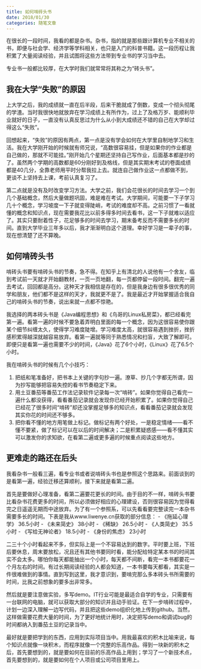 ```yaml
---
title: 如何啃砖头书
date: 2018/01/30
categories: 随笔文章
---
```

在很长的一段时间，我看的都是杂书。杂书，指的就是那些跟计算机专业不相关的书，即便与社会学、经济学等学科相关，也只是入门的科普书籍。这一段历程让我积累了大量阅读经验，并且试图将这些方法带到专业书的学习当中去。

专业书一般都比较厚，在大学时我们就常常将其称之为“砖头书”。

<!-- more -->

## 我在大学“失败”的原因
上大学之后，我的成绩就一直在后半段，后来干脆就成了倒数，变成一个彻头彻尾的学渣。当时我很快地就放弃在学习成绩上有所作为，过上了及格万岁、能顺利毕业就好的日子，一直没有认真反思过为什么从小到大成绩还不错的自己在大学却过得这么“失败”。

回想起来，“失败”的原因有两点，第一点是没有学会如何在大学里自制地学习和生活。我在大学刚开始的时候就有师兄说，“高数很容易挂，但是如果你的作业都是自己做的，那就不可能挂。”刚开始几个星期还坚持自己写作业，后面基本都是抄的了。虽然两个学期的高数都是60分刚好到及格线，但是其实期末考试的卷面成绩都是40几分，全靠老师用平时分帮我拉上去。就连自己做作业这一点都做不到，更谈不上坚持去上课，考前认真复习了。

第二点就是没有及时改变学习方法。大学之前，我们会花很长的时间去学习一个到几个基础概念，然后大量做题巩固，难是难在考试。大学期间，可能要一下子学习几十个概念，学习坡度一下子就变得陡峭，考试的难度却不高。之前习惯了一看就懂的概念和知识点，现在需要我花比以前多得多时间去看书，这一下子就难以适应了。其实只要耐着性子，花足够多的时间去学习，期末备考反而不需要多长的时间。直到大学毕业三年多以后，我才渐渐明白这个道理。幸好学习是一辈子的事，现在想清楚了还不算晚。

## 如何啃砖头书

啃砖头书要有啃砖头书的节奏，急不得。在知乎上有清北的人说他有一个舍友，临到考试前一天就才开始翻教材，一页一页地翻，每一页都停留一段时间。翻完一遍去考试，回回都是高分。这种天才我相信是存在的，但是我身边有很多很优秀的同学和朋友，他们都不是这样的天才，我就更不是了。我是最近才开始掌握适合我自己的啃砖头书的节奏，说出来就一点都不惊艳。

我选择的两本砖头书是《Java编程思想》和《鸟哥的Linux私房菜》，都已经看完第一遍。看第一遍的时候不要急着弄明白里面的每一个概念，因为这很容易使你跟某个细节纠缠太久，使得学习难度陡增。学习难度太高，就很容易遇到挫折，挫折感积累得越深就越容易放弃。看第一遍就等同于熟悉情况和扫盲，大致了解即可。即便只是看第一遍也需要不少的时间，《Java》花了6个小时，《Linux》花了6.5个小时。

我在啃砖头书的时候有几个小技巧：
1. 把纸和笔准备好，把书本上关键的字句抄一遍。潦草、抄几个字都无所谓，因为抄写能够把容易失控的看书节奏稳定下来。
2. 用土豆番茄等番茄工作法记录软件记录每一次“啃砖”。如果你觉得自己看完一遍什么都没获得，看看番茄记录就会发现你已经开始积累了。如果你觉得自己已经花了很多时间“啃砖”却还没掌握足够多的知识点，看看番茄记录就会发现其实你花的时间还不够多。
3. 把你看不懂的地方用笔做上标记。做标记有两个好处，一是稳定情绪——看不懂不要紧，做了标记可以在以后的时间解决；二是积累疑惑感——看不懂其实可以激发你的求知欲，在看第二遍或更多遍的时候重点阅读这些地方。

## 更难走的路还在后头
我看杂书一般看三遍，看专业书或者说啃砖头书也是参照这个思路来。前面谈到的是看第一遍，经验迁移还算顺利，接下来就是看第二遍。

首先是要做好心理准备，看第二遍要花更长的时间。由于目的不一样，啃砖头书要比看杂书花费更多的时间，所以必须做好相应的心理建设，否则很容易因为觉得看完之日遥遥无期而中途放弃。为了有一个参照系，可以先看看要完整读完一本杂书需要多长的时间。下表是我从www.liwenye.cn获取的部分信息：
	- 《拖延心理学》 36.5小时
	- 《未来简史》 38小时
	-  《稀缺》 26.5小时
	-  《人类简史》 35.5小时
	-  《写给无神论者》 18.5小时
	-  《身份的焦虑》 23小时

二三十个小时看起来不多，但实际上是一个不容易达到的数字。平时要上班，下班后要休息，周末要放松，况且还有其他书要同时看，能分配给特定某本书的时间其实不会太多。哪怕你每天都能抽出一个小时，每天都不间断，看完一本书都要花一个月左右的时间。有过长期阅读经验的人都会知道，一本书要每天都看，其实是一件很难做到的事情。直到写到这里，我才意识到，要啃完那么多本砖头书所需要的时间，比我之前想象的要多出非常多。

然后就是要注意做实验，多写demo。IT行业可能是最适合自学的专业，只需要有一台联网的电脑，就可以获取大部分的知识并且动手验证。在下一步啃砖过程中，计划一边深入理解一边写代码，并且把这些demo组织化地上传到github。当然，这样做需要花费大量的时间，为了更好地统计用时，决定把写demo和调试bug的时间都纳入到番茄土豆的记录当中。

最好就是要把学到的东西，应用到实际项目当中。用我最喜欢的积木比喻来说，每个知识点就像一块积木，而程序就像一个完整的乐高作品。得到一块新的积木之后，首先要想到的，就是要如何在目前的乐高作品上用到；学习了一个新技术点，首先要想到的，就是要如何在个人项目或公司项目里用上。
